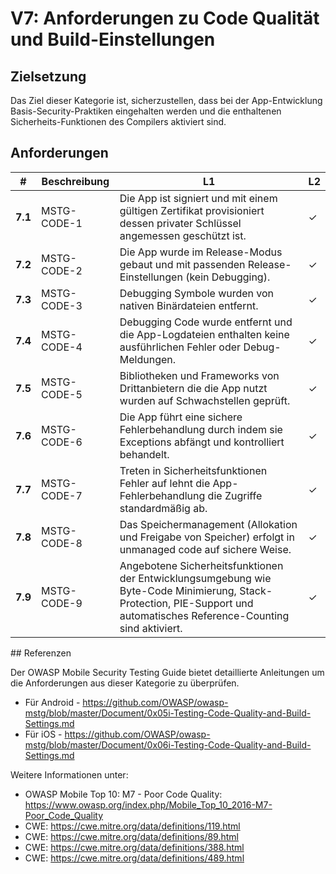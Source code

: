# V7: Anforderungen zu Code Qualität und Build-Einstellungen

## Zielsetzung

Das Ziel dieser Kategorie ist, sicherzustellen, dass bei der App-Entwicklung Basis-Security-Praktiken eingehalten werden und die enthaltenen Sicherheits-Funktionen des Compilers aktiviert sind.

## Anforderungen

| # | Beschreibung | L1 | L2 |
| --- | --- | --- | --- |
| **7.1** | MSTG-CODE-1 | Die App ist signiert und mit einem gültigen Zertifikat provisioniert dessen privater Schlüssel angemessen geschützt ist. | ✓ | ✓ |
| **7.2** | MSTG-CODE-2 | Die App wurde im Release-Modus gebaut und mit passenden Release-Einstellungen (kein Debugging). | ✓ | ✓ |
| **7.3** | MSTG-CODE-3 | Debugging Symbole wurden von nativen Binärdateien entfernt. | ✓ | ✓ |
| **7.4** | MSTG-CODE-4 | Debugging Code wurde entfernt und die App-Logdateien enthalten keine ausführlichen Fehler oder Debug-Meldungen. | ✓ | ✓ |
| **7.5** | MSTG-CODE-5 | Bibliotheken und Frameworks von Drittanbietern die die App nutzt wurden auf Schwachstellen geprüft. | ✓ | ✓ |
| **7.6** | MSTG-CODE-6 | Die App führt eine sichere Fehlerbehandlung durch indem sie Exceptions abfängt und kontrolliert behandelt.| ✓ | ✓ |
| **7.7** | MSTG-CODE-7 | Treten in Sicherheitsfunktionen Fehler auf lehnt die App-Fehlerbehandlung die Zugriffe standardmäßig ab. | ✓ | ✓ |
| **7.8** | MSTG-CODE-8 | Das Speichermanagement (Allokation und Freigabe von Speicher) erfolgt in unmanaged code auf sichere Weise. | ✓ | ✓ |
| **7.9** | MSTG-CODE-9 | Angebotene Sicherheitsfunktionen der Entwicklungsumgebung wie Byte-Code Minimierung, Stack-Protection, PIE-Support und automatisches Reference-Counting sind aktiviert. | ✓ | ✓ |
<div style="page-break-after: always;"></div>
## Referenzen

Der OWASP Mobile Security Testing Guide bietet detaillierte Anleitungen um die Anforderungen aus dieser Kategorie zu überprüfen.

- Für Android - <https://github.com/OWASP/owasp-mstg/blob/master/Document/0x05i-Testing-Code-Quality-and-Build-Settings.md>
- Für iOS - <https://github.com/OWASP/owasp-mstg/blob/master/Document/0x06i-Testing-Code-Quality-and-Build-Settings.md>

Weitere Informationen unter:

- OWASP Mobile Top 10: M7 - Poor Code Quality: <https://www.owasp.org/index.php/Mobile_Top_10_2016-M7-Poor_Code_Quality>
- CWE: <https://cwe.mitre.org/data/definitions/119.html>
- CWE: <https://cwe.mitre.org/data/definitions/89.html>
- CWE: <https://cwe.mitre.org/data/definitions/388.html>
- CWE: <https://cwe.mitre.org/data/definitions/489.html>
